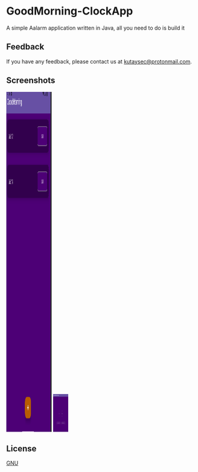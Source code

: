 
# GoodMorning-ClockApp

A simple Aalarm application written in Java, all you need to do is build it 


## Feedback

If you have any feedback, please contact us at kutaysec@protonmail.com.

  
## Screenshots

<img src="https://github.com/MorphyKutay/GoodMorning-ClockApp/blob/main/1.png" width="120" height="900"> <img src="https://github.com/MorphyKutay/GoodMorning-ClockApp/blob/main/2.png" width="40" height="100">


## License

[GNU](https://www.gnu.org/licenses/gpl-3.0.en.html)

  

